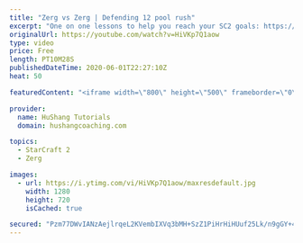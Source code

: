 ```yaml
---
title: "Zerg vs Zerg | Defending 12 pool rush"
excerpt: "One on one lessons to help you reach your SC2 goals: https://www.hushangcoaching.com ------------------------------------------------------------------------------------------------------- In this guide we take a look at how to defend one of the most infamous \"zerg rushes\" in sc2: the 12 pool. This rush"
originalUrl: https://youtube.com/watch?v=HiVKp7Q1aow
type: video
price: Free
length: PT10M28S
publishedDateTime: 2020-06-01T22:27:10Z
heat: 50

featuredContent: "<iframe width=\"800\" height=\"500\" frameborder=\"0\" src=\"https://www.youtube.com/embed/HiVKp7Q1aow\" allow=\"accelerometer; autoplay; encrypted-media; gyroscope; picture-in-picture\" allowfullscreen></iframe>"

provider:
  name: HuShang Tutorials
  domain: hushangcoaching.com

topics:
  - StarCraft 2
  - Zerg

images:
  - url: https://i.ytimg.com/vi/HiVKp7Q1aow/maxresdefault.jpg
    width: 1280
    height: 720
    isCached: true

secured: "Pzm77DWvIANzAejlrqeL2KVembIXVq3bMH+SzZ1PiHrHiHUuf25Lk/n9gGY+4f5cUWkDoNmfjtQ91N5ihhf/MtKmGfBFpNs+tSRr6638d8CtY36RCht5k8vDJtuv5l8Dj7yak2NeJuApnzTChjZm7bZH08w3NVa4PA/JRLzwnhrUQoDGyH64MlWED6u0/N70jt3/I+SRkWxGc8ZfNB1h18bV74AGJgDoR3tZrQY9himyNa2RdkKMMZk2pokd8WMDHC0OUSJCxFa+b2ncY2L8xv5uZU9/7VmzH1Ng7CT0NKzxHhpLrWeKsc+ZAwfwCf00F5smzWqZveDKarrhP0CTlWXtPU+4v5tPYhwOHtEM/+JG7xb0BODcvakxWC8bG8AhlzgcjvEDhKt9mOQzJA50YjWm1qov5UI4eA2VrIq+bKA=;zoq18nixnvJUxDj55Vkzug=="
---
```


